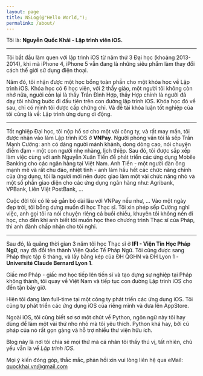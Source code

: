 ```yaml
---
layout: page
title: NSLog(@"Hello World,");
permalink: /about/
---
```


Tôi là: **Nguyễn Quốc Khải - Lập trình viên iOS.**

---

Tôi bắt đầu làm quen với lập trình iOS từ năm thứ 3 Đại học (khoảng 2013-2014), khi mà iPhone 4, iPhone 5 vẫn đang là những siêu phẩm làm thay đổi cách thế giới sử dụng điện thoại.

Năm đó, tôi nhận được một học bổng toàn phần cho một khóa học về Lập trình iOS. Khóa học có 6 học viên, với 2 thầy giáo, một người tôi không còn nhớ nữa, người còn lại là thầy Trần Đình Hợp, thầy Hợp chính là người đã dạy tôi những bước đi đầu tiên trên con đường lập trình iOS. Khóa học đó về sau, chỉ có mình tôi được cấp chứng chỉ. Và đề tài khóa luận tốt nghiệp của tôi cũng là về: Lập trình ứng dụng di động.

---

Tốt nghiệp Đại học, tôi nộp hồ sơ cho một vài công ty, và rất may mắn, tôi được nhận vào làm Lập trình iOS ở **VNPay**. Người phỏng vấn tôi là sếp Trần Mạnh Cường: anh có dáng người mảnh khảnh, dong dỏng cao, nói chuyện điềm đạm - một con người nhẹ nhàng, lịch thiệp. Sau đó, tôi được sắp xếp làm việc cùng với anh Nguyễn Xuân Tiến để phát triển các ứng dụng Mobile Banking cho các ngân hàng tại Việt Nam. Anh Tiến - một người đàn ông mạnh mẽ và rất chu đáo, nhiệt tình - anh làm hầu hết các chức năng chính của ứng dụng, tôi là người mới nên được giao làm một vài chức năng nhỏ và một số phần giao diện cho các ứng dụng ngân hàng như: Agribank, VPBank, Liên Việt PostBank, ...

Cuộc đời tôi có lẽ sẽ gắn bó dài lâu với VNPay nếu như, ... Vào một ngày đẹp trời, tôi bỗng dưng muốn đi học Thạc sĩ. Tôi xin phép sếp Cường nghỉ việc, anh gọi tôi ra nói chuyện riêng cả buổi chiều, khuyên tôi không nên đi học, cho đến khi anh biết tôi muốn học theo chương trình Thạc sĩ của Pháp, thì anh đành chấp nhận cho tôi nghỉ.

---

Sau đó, là quãng thời gian 3 năm tôi học Thạc sĩ ở **IFI - Viện Tin Học Pháp Ngữ**, nay đã đổi tên thành Viện Quốc Tế Pháp Ngữ. Tôi cũng được sang Pháp thực tập 6 tháng, và lấy bằng kép của ĐH QGHN và ĐH Lyon 1 - **Université Claude Bernard Lyon 1**.

Giấc mơ Pháp - giấc mơ học tiếp lên tiến sĩ và tạo dựng sự nghiệp tại Pháp không thành, tôi quay về Việt Nam và tiếp tục con đường Lập trình iOS cho đến tận bây giờ.

Hiện tôi đang làm full-time tại một công ty phát triển các ứng dụng iOS. Tôi cũng tự phát triển các ứng dụng iOS của riêng mình và đưa lên AppStore.

Ngoài iOS, tôi cũng biết sơ sơ một chút về Python, ngôn ngữ này tôi hay dùng để làm một vài thứ nho nhỏ mà tôi yêu thích. Python khá hay, bởi cú pháp của nó rất gọn gàng và hỗ trợ nhiều thư viện hữu ích.

Blog này là nơi tôi chia sẻ mọi thứ mà cá nhân tôi thấy thú vị, tất nhiên, chủ yếu vẫn là về *Lập trình iOS*.

Mọi ý kiến đóng góp, thắc mắc, phản hồi xin vui lòng liên hệ qua eMail: [quockhai.vn@gmail.com](mailto:quockhai.vn@gmail.com)